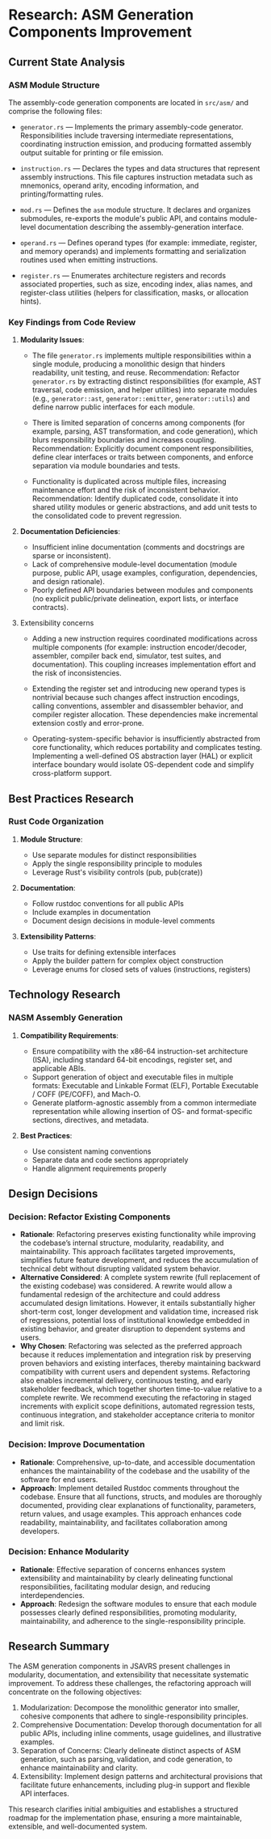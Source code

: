 # Research: ASM Generation Components Improvement

## Current State Analysis

### ASM Module Structure
The assembly-code generation components are located in `src/asm/` and comprise the following files:

- `generator.rs` — Implements the primary assembly-code generator. Responsibilities include traversing intermediate representations, coordinating instruction emission, and producing formatted assembly output suitable for printing or file emission.

- `instruction.rs` — Declares the types and data structures that represent assembly instructions. This file captures instruction metadata such as mnemonics, operand arity, encoding information, and printing/formatting rules.

- `mod.rs` — Defines the `asm` module structure. It declares and organizes submodules, re-exports the module's public API, and contains module-level documentation describing the assembly-generation interface.

- `operand.rs` — Defines operand types (for example: immediate, register, and memory operands) and implements formatting and serialization routines used when emitting instructions.

- `register.rs` — Enumerates architecture registers and records associated properties, such as size, encoding index, alias names, and register-class utilities (helpers for classification, masks, or allocation hints).


### Key Findings from Code Review

1. **Modularity Issues**:

   - The file `generator.rs` implements multiple responsibilities within a single module, producing a monolithic design that hinders readability, unit testing, and reuse. 
      Recommendation: Refactor `generator.rs` by extracting distinct responsibilities (for example, AST traversal, code emission, and helper utilities) into separate modules (e.g., `generator::ast`, `generator::emitter`, `generator::utils`) and define narrow public interfaces for each module.

   - There is limited separation of concerns among components (for example, parsing, AST transformation, and code generation), which blurs responsibility boundaries and increases coupling.
      Recommendation: Explicitly document component responsibilities, define clear interfaces or traits between components, and enforce separation via module boundaries and tests.

   - Functionality is duplicated across multiple files, increasing maintenance effort and the risk of inconsistent behavior.
      Recommendation: Identify duplicated code, consolidate it into shared utility modules or generic abstractions, and add unit tests to the consolidated code to prevent regression.


2. **Documentation Deficiencies**:

   - Insufficient inline documentation (comments and docstrings are sparse or inconsistent).
   - Lack of comprehensive module-level documentation (module purpose, public API, usage examples, configuration, dependencies, and design rationale).
   - Poorly defined API boundaries between modules and components (no explicit public/private delineation, export lists, or interface contracts).


3. Extensibility concerns

   - Adding a new instruction requires coordinated modifications across multiple components (for example: instruction encoder/decoder, assembler, compiler back end, simulator, test suites, and documentation). This coupling increases implementation effort and the risk of inconsistencies.

   - Extending the register set and introducing new operand types is nontrivial because such changes affect instruction encodings, calling conventions, assembler and disassembler behavior, and compiler register allocation. These dependencies make incremental extension costly and error-prone.

   - Operating-system-specific behavior is insufficiently abstracted from core functionality, which reduces portability and complicates testing. Implementing a well-defined OS abstraction layer (HAL) or explicit interface boundary would isolate OS-dependent code and simplify cross-platform support.


## Best Practices Research

### Rust Code Organization
1. **Module Structure**:
   - Use separate modules for distinct responsibilities
   - Apply the single responsibility principle to modules
   - Leverage Rust's visibility controls (pub, pub(crate))

2. **Documentation**:
   - Follow rustdoc conventions for all public APIs
   - Include examples in documentation
   - Document design decisions in module-level comments

3. **Extensibility Patterns**:
   - Use traits for defining extensible interfaces
   - Apply the builder pattern for complex object construction
   - Leverage enums for closed sets of values (instructions, registers)

## Technology Research

### NASM Assembly Generation
1. **Compatibility Requirements**:
   - Ensure compatibility with the x86-64 instruction-set architecture (ISA), including standard 64-bit encodings, register set, and applicable ABIs.
   - Support generation of object and executable files in multiple formats: Executable and Linkable Format (ELF), Portable Executable / COFF (PE/COFF), and Mach-O.
   - Generate platform-agnostic assembly from a common intermediate representation while allowing insertion of OS- and format-specific sections, directives, and metadata.

2. **Best Practices**:
   - Use consistent naming conventions
   - Separate data and code sections appropriately
   - Handle alignment requirements properly

## Design Decisions

### Decision: Refactor Existing Components
- **Rationale**: Refactoring preserves existing functionality while improving the codebase’s internal structure, modularity, readability, and maintainability. This approach facilitates targeted improvements, simplifies future feature development, and reduces the accumulation of technical debt without disrupting validated system behavior.
- **Alternative Considered**: A complete system rewrite (full replacement of the existing codebase) was considered. A rewrite would allow a fundamental redesign of the architecture and could address accumulated design limitations. However, it entails substantially higher short-term cost, longer development and validation time, increased risk of regressions, potential loss of institutional knowledge embedded in existing behavior, and greater disruption to dependent systems and users.
- **Why Chosen**: Refactoring was selected as the preferred approach because it reduces implementation and integration risk by preserving proven behaviors and existing interfaces, thereby maintaining backward compatibility with current users and dependent systems. Refactoring also enables incremental delivery, continuous testing, and early stakeholder feedback, which together shorten time-to-value relative to a complete rewrite. We recommend executing the refactoring in staged increments with explicit scope definitions, automated regression tests, continuous integration, and stakeholder acceptance criteria to monitor and limit risk.

### Decision: Improve Documentation
- **Rationale**: Comprehensive, up-to-date, and accessible documentation enhances the maintainability of the codebase and the usability of the software for end users.
- **Approach**: Implement detailed Rustdoc comments throughout the codebase. Ensure that all functions, structs, and modules are thoroughly documented, providing clear explanations of functionality, parameters, return values, and usage examples. This approach enhances code readability, maintainability, and facilitates collaboration among developers.


### Decision: Enhance Modularity
- **Rationale**: Effective separation of concerns enhances system extensibility and maintainability by clearly delineating functional responsibilities, facilitating modular design, and reducing interdependencies.
- **Approach**: Redesign the software modules to ensure that each module possesses clearly defined responsibilities, promoting modularity, maintainability, and adherence to the single-responsibility principle.


## Research Summary

The ASM generation components in JSAVRS present challenges in modularity, documentation, and extensibility that necessitate systematic improvement. To address these challenges, the refactoring approach will concentrate on the following objectives:

1. Modularization: Decompose the monolithic generator into smaller, cohesive components that adhere to single-responsibility principles.
2. Comprehensive Documentation: Develop thorough documentation for all public APIs, including inline comments, usage guidelines, and illustrative examples.
3. Separation of Concerns: Clearly delineate distinct aspects of ASM generation, such as parsing, validation, and code generation, to enhance maintainability and clarity.
4. Extensibility: Implement design patterns and architectural provisions that facilitate future enhancements, including plug-in support and flexible API interfaces.

This research clarifies initial ambiguities and establishes a structured roadmap for the implementation phase, ensuring a more maintainable, extensible, and well-documented system.